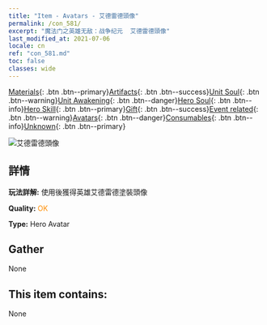 ```yaml
---
title: "Item - Avatars - 艾德雷德頭像"
permalink: /con_581/
excerpt: "魔法门之英雄无敌：战争纪元  艾德雷德頭像"
last_modified_at: 2021-07-06
locale: cn
ref: "con_581.md"
toc: false
classes: wide
---
```

 [Materials](/ItemsCN/){: .btn .btn--primary}[Artifacts](/ItemsCN/Artifacts/){: .btn .btn--success}[Unit Soul](/ItemsCN/UnitSoul/){: .btn .btn--warning}[Unit Awakening](/ItemsCN/UnitAwakening/){: .btn .btn--danger}[Hero Soul](/ItemsCN/HeroSoul/){: .btn .btn--info}[Hero Skill](/ItemsCN/HeroSkill/){: .btn .btn--primary}[Gift](/ItemsCN/Gift/){: .btn .btn--success}[Event related](/ItemsCN/Events/){: .btn .btn--warning}[Avatars](/ItemsCN/Avatars/){: .btn .btn--danger}[Consumables](/ItemsCN/Consumables/){: .btn .btn--info}[Unknown](/ItemsCN/Unknown/){: .btn .btn--primary}

 ![艾德雷德頭像](/images/h/h_Adelaide1.jpg)

## 詳情
 **玩法詳解:** 使用後獲得英雄艾德雷德塗裝頭像

 **Quality:** <span style="color: #FF8C00">OK</span>

 **Type:** Hero Avatar

## Gather

  None

## This item contains:

  None

